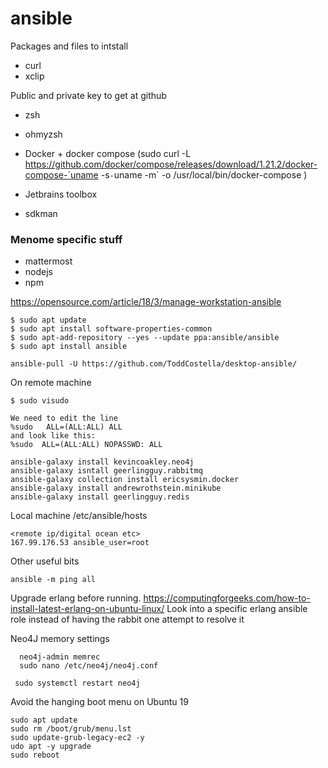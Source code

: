 # ansible

Packages and files to intstall

- curl
- xclip


Public and private key to get at github

- zsh
- ohmyzsh

- Docker + docker compose (sudo curl -L https://github.com/docker/compose/releases/download/1.21.2/docker-compose-`uname -s`-`uname -m` -o /usr/local/bin/docker-compose
)

- Jetbrains toolbox
- sdkman

### Menome specific stuff
- mattermost
- nodejs
- npm
 

https://opensource.com/article/18/3/manage-workstation-ansible



```
$ sudo apt update
$ sudo apt install software-properties-common
$ sudo apt-add-repository --yes --update ppa:ansible/ansible
$ sudo apt install ansible
```

```
ansible-pull -U https://github.com/ToddCostella/desktop-ansible/
```

On remote machine
```shell script
$ sudo visudo

We need to edit the line
%sudo   ALL=(ALL:ALL) ALL
and look like this:
%sudo  ALL=(ALL:ALL) NOPASSWD: ALL
```


```shell script
ansible-galaxy install kevincoakley.neo4j
ansible-galaxy isntall geerlingguy.rabbitmq
ansible-galaxy collection install ericsysmin.docker
ansible-galaxy install andrewrothstein.minikube
ansible-galaxy install geerlingguy.redis
```

Local machine
/etc/ansible/hosts

```
<remote ip/digital ocean etc>
167.99.176.53 ansible_user=root
```

Other useful bits
```shell script
ansible -m ping all
```

Upgrade erlang before running. 
https://computingforgeeks.com/how-to-install-latest-erlang-on-ubuntu-linux/
Look into a specific erlang ansible role instead of having the rabbit one attempt to resolve it

Neo4J memory settings

```
  neo4j-admin memrec  
  sudo nano /etc/neo4j/neo4j.conf 
```
```  sudo systemctl restart neo4j ```


Avoid the hanging boot menu on Ubuntu 19
```
sudo apt update
sudo rm /boot/grub/menu.lst
sudo update-grub-legacy-ec2 -y
udo apt -y upgrade
sudo reboot
```